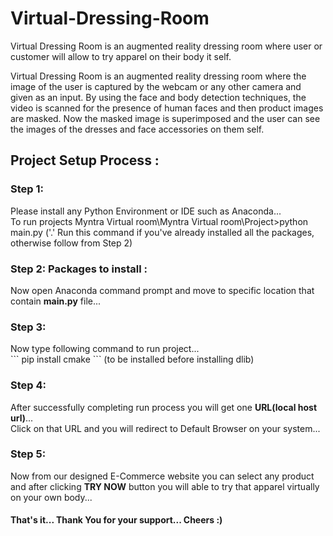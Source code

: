 # Virtual-Dressing-Room
Virtual Dressing Room is an augmented reality dressing room where user or customer will allow to try apparel on their body it self.

Virtual Dressing Room is an augmented reality dressing room where the image of the user is captured by the webcam or any other camera and given as an input. By using the face and body detection techniques, the video is scanned for the presence of human faces and then product images are masked. Now the masked image is superimposed and the user can see the images of the dresses and face accessories on them self.

<h2>Project Setup Process :</h2>

<h3>Step 1:</h3> 
Please install any Python Environment or IDE such as Anaconda...<br>
To run projects Myntra Virtual room\Myntra Virtual room\Project>python main.py  ('.' Run this command if you've already installed all the packages, otherwise follow from Step 2)

 
<h3>Step 2: Packages to install :</h3> 
Now open Anaconda command prompt and move to specific location that contain <b>main.py</b> file...<br>

<h3>Step 3:</h3> 
Now type following command to run project...<br>
```
pip install cmake
```
(to be installed before installing dlib)

<h3>Step 4:</h3> 
After successfully completing run process you will get one <b>URL(local host url)</b>...<br>
Click on that URL and you will redirect to Default Browser on your system...<br>

<h3>Step 5:</h3> 
Now from our designed E-Commerce website you can select any product and after clicking <b>TRY NOW</b> button you will able to try that apparel virtually on your own body...<br>

<h4>That's it... Thank You for your support... Cheers :)</h4>
